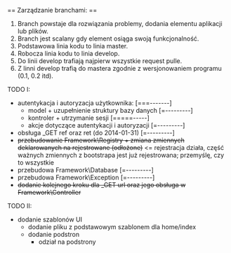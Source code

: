 == Zarządzanie branchami: ==
1. Branch powstaje dla rozwiązania problemy, dodania elementu aplikacji lub plików.
2. Branch jest scalany gdy element osiąga swoją funkcjonalność.
3. Podstawowa linia kodu to linia master.
4. Robocza linia kodu to linia develop.
5. Do linii develop trafiają najpierw wszystkie request pulle.
6. Z linni develop trafią do mastera zgodnie z wersjonowaniem programu (0.1, 0.2 itd).


TODO I:
  - autentykacja i autoryzacja użytkownika: [===-------]
    - model + uzupełnienie struktury bazy danych [=---------]
    - kontroler + utrzymanie sesji [=====-----]
    - akcje dotyczące autentykacji i autoryzacji [=---------]
  - obsługa _GET ref oraz ret (do 2014-01-31) [=---------]
  - ~~przebudowanie Framework\Registry + zmiana zmiennych deklarowanych na rejestrowane (odłożone)~~ <= rejestracja działa, część ważnych zmiennych z bootstrapa jest już rejestrowana; przemyślę, czy to wszystkie
  - przebudowa Framework\Database [=---------]
  - przebudowa Framework\Exception [=---------]
  - ~~dodanie kolejnego kroku dla _GET url oraz jego obsługa w Framework\Controller~~

TODO II:
  - dodanie szablonów UI
    - dodanie pliku z podstawowym szablonem dla home/index
    - dodanie podstron
      - odział na podstrony
